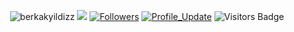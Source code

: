 <p align="center"> 
    <img src="https://komarev.com/ghpvc/?username=berkakyildizz" alt="berkakyildizz"/>       
    <a href="https://github.com/berkakyildizz/berkakyildizz/pulse" alt="Activity"><img src="https://img.shields.io/github/commit-activity/m/berkakyildizz/berkakyildizz" /></a>
    <a href="https://github.com/berkakyildizz?tab=followers"><img alt="Followers" src="https://img.shields.io/github/followers/berkakyildizz?color=4C1&logo=github"></a>
    <a href="https://github.com/berkakyildizz/berkakyildizz" target="_blank"><img alt="Profile_Update" src="https://img.shields.io/github/last-commit/berkakyildizz/berkakyildizz?label=Profile%20update&style=flat-square"></a>
    <img src="https://badges.pufler.dev/visits/berkakyildizz/berkakyildizz" alt="Visitors Badge"/>

</p> 
